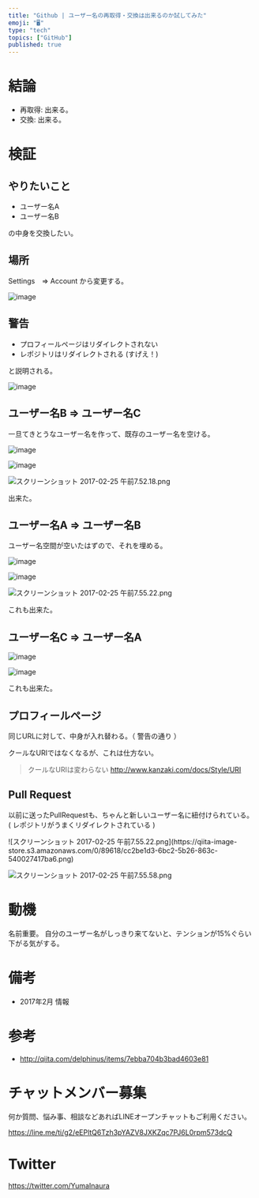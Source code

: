```yaml
---
title: "Github | ユーザー名の再取得・交換は出来るのか試してみた"
emoji: "🖥"
type: "tech"
topics: ["GitHub"]
published: true
---
```


# 結論

- 再取得: 出来る。
- 交換: 出来る。


# 検証

## やりたいこと

- ユーザー名A
- ユーザー名B

の中身を交換したい。

## 場所

Settings　=> Account から変更する。

![image](https://qiita-image-store.s3.amazonaws.com/0/89618/0622ba87-8aae-b83c-1620-c3e57c255527.png)

## 警告

- プロフィールページはリダイレクトされない
- レポジトリはリダイレクトされる (すげえ！)

と説明される。

![image](https://qiita-image-store.s3.amazonaws.com/0/89618/b122e997-6b6e-c25e-3fa3-747f6352bbcc.png)


## ユーザー名B => ユーザー名C 

一旦てきとうなユーザー名を作って、既存のユーザー名を空ける。

![image](https://qiita-image-store.s3.amazonaws.com/0/89618/b207ea25-d5f3-1144-2c63-85a0b5ae45ac.png)

![image](https://qiita-image-store.s3.amazonaws.com/0/89618/c421b96a-f9aa-7dd9-4d81-95bcc187a28a.png)


![スクリーンショット 2017-02-25 午前7.52.18.png](https://qiita-image-store.s3.amazonaws.com/0/89618/01a6a51d-0630-3aaa-d7a1-0daf2cc72896.png)

出来た。

## ユーザー名A => ユーザー名B

ユーザー名空間が空いたはずので、それを埋める。

![image](https://qiita-image-store.s3.amazonaws.com/0/89618/103c4989-81c2-8d88-9b89-b482ca72f4f1.png)

![image](https://qiita-image-store.s3.amazonaws.com/0/89618/ca430f72-a5ed-27b7-0bbb-e2b3ab394908.png)

![スクリーンショット 2017-02-25 午前7.55.22.png](https://qiita-image-store.s3.amazonaws.com/0/89618/a9c568fc-14a6-1097-42a2-7b6e1a0b7c3d.png)

これも出来た。

## ユーザー名C => ユーザー名A

![image](https://qiita-image-store.s3.amazonaws.com/0/89618/d2f27971-8213-0298-982e-96c27f6b9d58.png)

![image](https://qiita-image-store.s3.amazonaws.com/0/89618/ba740f4d-f2e3-9bab-b73c-88ecc86b1947.png)


これも出来た。

## プロフィールページ

同じURLに対して、中身が入れ替わる。（ 警告の通り ）

クールなURIではなくなるが、これは仕方ない。

>クールなURIは変わらない
http://www.kanzaki.com/docs/Style/URI

## Pull Request

以前に送ったPullRequestも、ちゃんと新しいユーザー名に紐付けられている。 ( レポジトリがうまくリダイレクトされている )

![スクリーンショット 2017-02-25 午前7.55.22.png](https://qiita-image-
store.s3.amazonaws.com/0/89618/cc2be1d3-6bc2-5b26-863c-540027417ba6.png)

![スクリーンショット 2017-02-25 午前7.55.58.png](https://qiita-image-store.s3.amazonaws.com/0/89618/e36969e0-8f2c-8731-0d09-8026f1646da9.png)

# 動機

名前重要。
自分のユーザー名がしっきり来てないと、テンションが15%ぐらい下がる気がする。

# 備考

- 2017年2月 情報

# 参考

- http://qiita.com/delphinus/items/7ebba704b3bad4603e81








<!-- Update From Qiita API -->

# チャットメンバー募集


何か質問、悩み事、相談などあればLINEオープンチャットもご利用ください。

https://line.me/ti/g2/eEPltQ6Tzh3pYAZV8JXKZqc7PJ6L0rpm573dcQ





# Twitter


https://twitter.com/YumaInaura


<!-- Update From Qiita API -->


